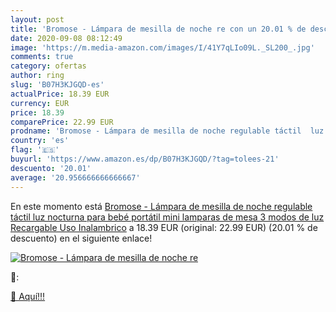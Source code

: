 ```yaml
---
layout: post
title: 'Bromose - Lámpara de mesilla de noche re con un 20.01 % de descuento'
date: 2020-09-08 08:12:49
image: 'https://m.media-amazon.com/images/I/41Y7qLIo09L._SL200_.jpg'
comments: true
category: ofertas
author: ring
slug: 'B07H3KJGQD-es'
actualPrice: 18.39 EUR
currency: EUR
price: 18.39
comparePrice: 22.99 EUR
prodname: 'Bromose - Lámpara de mesilla de noche regulable táctil  luz nocturna para bebé  portátil  mini lamparas de mesa  3 modos  de luz Recargable Uso Inalambrico'
country: 'es'
flag: '🇪🇸'
buyurl: 'https://www.amazon.es/dp/B07H3KJGQD/?tag=tolees-21'
descuento: '20.01'
average: '20.956666666666667'
---
```


En este momento está [Bromose - Lámpara de mesilla de noche regulable táctil  luz nocturna para bebé  portátil  mini lamparas de mesa  3 modos  de luz Recargable Uso Inalambrico](https://www.amazon.es/dp/B07H3KJGQD/?tag=tolees-21) a 18.39 EUR (original: 22.99 EUR) (20.01 %  de descuento) en el siguiente enlace!

[![Bromose - Lámpara de mesilla de noche re](https://m.media-amazon.com/images/I/41Y7qLIo09L._SL200_.jpg)](https://www.amazon.es/dp/B07H3KJGQD/?tag=tolees-21)

🔎:


[🛒 Aquí!!!](https://www.amazon.es/dp/B07H3KJGQD/?tag=tolees-21)
